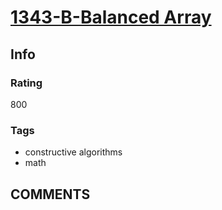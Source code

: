# [1343-B-Balanced Array](https://codeforces.com/problemset/problem/1343/B)

## Info

### Rating

800

### Tags

- constructive algorithms
- math

## __COMMENTS__

> 
